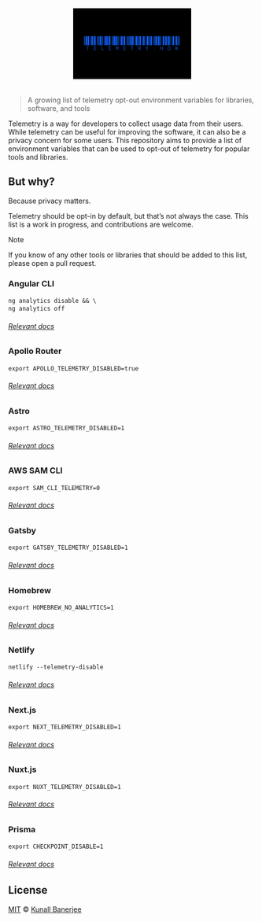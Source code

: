 <a href="https://github.com/yeskunall/telemetry.how">
<div align="center">
    <br />
    <br />
  <img src=".github/assets/banner.png" width="240" />
    <br />
    <br />
</div>
</a>

> A growing list of telemetry opt-out environment variables for libraries, software, and tools

Telemetry is a way for developers to collect usage data from their users. While telemetry can be useful for improving the software, it can also be a privacy concern for some users. This repository aims to provide a list of environment variables that can be used to opt-out of telemetry for popular tools and libraries.

## But why?

Because privacy matters.

Telemetry should be opt-in by default, but that’s not always the case. This list is a work in progress, and contributions are welcome.

> [!NOTE]
> If you know of any other tools or libraries that should be added to this list, please open a pull request.

### Angular CLI

```shell
ng analytics disable && \
ng analytics off
```

###### [Relevant docs](https://angular.io/cli/analytics#disable)

### Apollo Router

```shell
export APOLLO_TELEMETRY_DISABLED=true
```

###### [Relevant docs](https://www.apollographql.com/docs/router/privacy/)

### Astro

```shell
export ASTRO_TELEMETRY_DISABLED=1
```

###### [Relevant docs](https://astro.build/telemetry)

### AWS SAM CLI

```shell
export SAM_CLI_TELEMETRY=0
```

###### [Relevant docs](https://docs.aws.amazon.com/serverless-application-model/latest/developerguide/serverless-sam-telemetry.html#serverless-sam-telemtry-opt-out-profile)

### Gatsby

```shell
export GATSBY_TELEMETRY_DISABLED=1
```

###### [Relevant docs](https://www.gatsbyjs.com/docs/telemetry#how-to-opt-out)

### Homebrew

```shell
export HOMEBREW_NO_ANALYTICS=1
```

###### [Relevant docs](https://docs.brew.sh/Analytics)

### Netlify

```shell
netlify --telemetry-disable
```

###### [Relevant docs](https://docs.netlify.com/cli/get-started/#usage-data-collection)

### Next.js

```shell
export NEXT_TELEMETRY_DISABLED=1
```

###### [Relevant docs](https://nextjs.org/telemetry)

### Nuxt.js

```shell
export NUXT_TELEMETRY_DISABLED=1
```

###### [Relevant docs](https://github.com/nuxt/telemetry)

### Prisma

```shell
export CHECKPOINT_DISABLE=1
```

###### [Relevant docs](https://www.prisma.io/docs/orm/tools/prisma-cli#how-to-opt-out-of-data-collection)

## License

[MIT](license) © [Kunall Banerjee](https://kimchiii.space)

